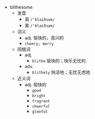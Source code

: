 - blithesome
  - 发音
    - 英 `/'blaiðsəm/`
    - 美 `/'blaiðsəm/`
  - 词义
    - adj. 愉快的，高兴的
    - `cheery; merry `
  - 同根词
    - adj.
      - `blithe` 愉快的；快乐无忧的
    - adv.
      - `blithely` 快活地；无忧无虑地
  - 近义词
    - adj. 愉快的
      - `good`
      - `bright`
      - `fragrant`
      - `cheerful`
      - `gleeful`
